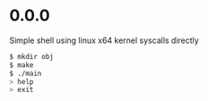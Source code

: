 # 0.0.0

Simple shell using linux x64 kernel syscalls directly

```sh
$ mkdir obj
$ make
$ ./main
> help
> exit
```

